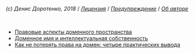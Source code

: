 *(c) Денис Доротенко, 2018* / *[Лицензия](https://github.com/xCounsel/kardamon/blob/master/Russian/LICENSE.md)* / *[Предупреждение](https://github.com/xCounsel/kardamon/blob/master/Russian/DISCLAIMER.md)* / *[Об авторе](http://dorotenko.pro/about/)*

<br/>

* [Правовые аспекты доменного пространства](https://habr.com/company/digitalrightscenter/blog/347598/)
* [Доменное имя и интеллектуальная собственность ](https://zakon.ru/blog/2018/8/6/domennoe_imya_i_intellektualnaya_sobstvennost)
* [Как не потерять права на домен: четыре практических вывода](https://rb.ru/opinion/pravo-na-domen/)
